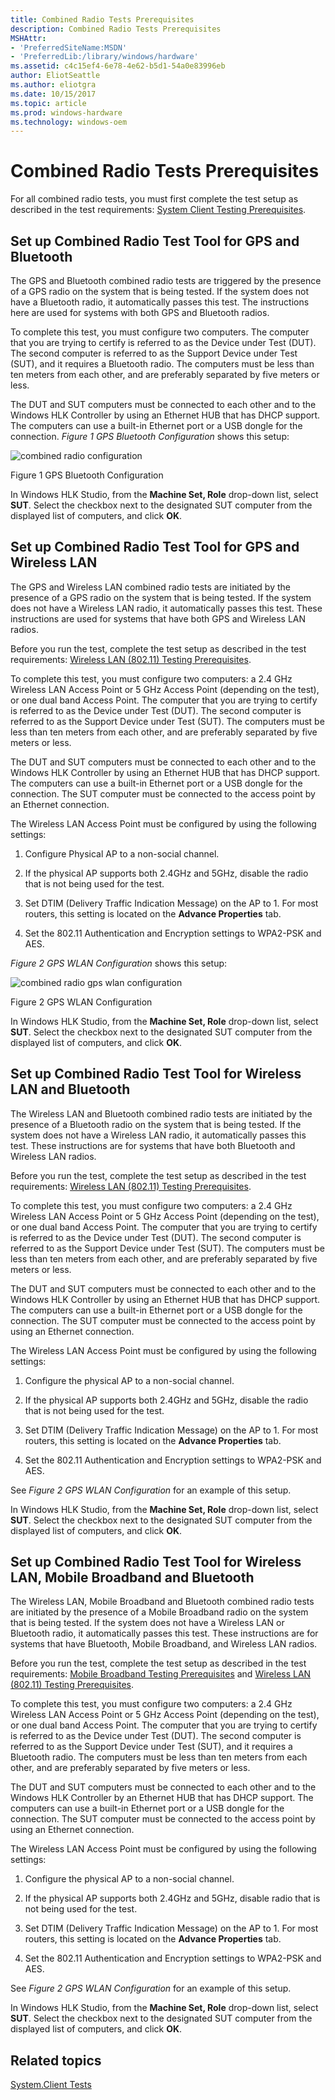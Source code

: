 ```yaml
---
title: Combined Radio Tests Prerequisites
description: Combined Radio Tests Prerequisites
MSHAttr:
- 'PreferredSiteName:MSDN'
- 'PreferredLib:/library/windows/hardware'
ms.assetid: c4c15ef4-6e78-4e62-b5d1-54a0e83996eb
author: EliotSeattle
ms.author: eliotgra
ms.date: 10/15/2017
ms.topic: article
ms.prod: windows-hardware
ms.technology: windows-oem
---
```


# Combined Radio Tests Prerequisites


For all combined radio tests, you must first complete the test setup as described in the test requirements: [System Client Testing Prerequisites](system-client-testing-prerequisites.md).

## <span id="crgpsblue"></span><span id="CRGPSBLUE"></span>Set up Combined Radio Test Tool for GPS and Bluetooth


The GPS and Bluetooth combined radio tests are triggered by the presence of a GPS radio on the system that is being tested. If the system does not have a Bluetooth radio, it automatically passes this test. The instructions here are used for systems with both GPS and Bluetooth radios.

To complete this test, you must configure two computers. The computer that you are trying to certify is referred to as the Device under Test (DUT). The second computer is referred to as the Support Device under Test (SUT), and it requires a Bluetooth radio. The computers must be less than ten meters from each other, and are preferably separated by five meters or less.

The DUT and SUT computers must be connected to each other and to the Windows HLK Controller by using an Ethernet HUB that has DHCP support. The computers can use a built-in Ethernet port or a USB dongle for the connection. *Figure 1 GPS Bluetooth Configuration* shows this setup:

![combined radio configuration](images/hck-winb-fig1-combinedradioconfig-gps-bluetooth.jpg)

Figure 1 GPS Bluetooth Configuration

In Windows HLK Studio, from the **Machine Set, Role** drop-down list, select **SUT**. Select the checkbox next to the designated SUT computer from the displayed list of computers, and click **OK**.

## <span id="crgpswlan"></span><span id="CRGPSWLAN"></span>Set up Combined Radio Test Tool for GPS and Wireless LAN


The GPS and Wireless LAN combined radio tests are initiated by the presence of a GPS radio on the system that is being tested. If the system does not have a Wireless LAN radio, it automatically passes this test. These instructions are used for systems that have both GPS and Wireless LAN radios.

Before you run the test, complete the test setup as described in the test requirements: [Wireless LAN (802.11) Testing Prerequisites](wireless-lan--80211--testing-prerequisites.md).

To complete this test, you must configure two computers: a 2.4 GHz Wireless LAN Access Point or 5 GHz Access Point (depending on the test), or one dual band Access Point. The computer that you are trying to certify is referred to as the Device under Test (DUT). The second computer is referred to as the Support Device under Test (SUT). The computers must be less than ten meters from each other, and are preferably separated by five meters or less.

The DUT and SUT computers must be connected to each other and to the Windows HLK Controller by using an Ethernet HUB that has DHCP support. The computers can use a built-in Ethernet port or a USB dongle for the connection. The SUT computer must be connected to the access point by an Ethernet connection.

The Wireless LAN Access Point must be configured by using the following settings:

1.  Configure Physical AP to a non-social channel.

2.  If the physical AP supports both 2.4GHz and 5GHz, disable the radio that is not being used for the test.

3.  Set DTIM (Delivery Traffic Indication Message) on the AP to 1. For most routers, this setting is located on the **Advance Properties** tab.

4.  Set the 802.11 Authentication and Encryption settings to WPA2-PSK and AES.

*Figure 2 GPS WLAN Configuration* shows this setup:

![combined radio gps wlan configuration](images/hck-winb-fig2-combinedradioconfig-gps-wlan.jpg)

Figure 2 GPS WLAN Configuration

In Windows HLK Studio, from the **Machine Set, Role** drop-down list, select **SUT**. Select the checkbox next to the designated SUT computer from the displayed list of computers, and click **OK**.

## <span id="crwlanblue"></span><span id="CRWLANBLUE"></span>Set up Combined Radio Test Tool for Wireless LAN and Bluetooth


The Wireless LAN and Bluetooth combined radio tests are initiated by the presence of a Bluetooth radio on the system that is being tested. If the system does not have a Wireless LAN radio, it automatically passes this test. These instructions are for systems that have both Bluetooth and Wireless LAN radios.

Before you run the test, complete the test setup as described in the test requirements: [Wireless LAN (802.11) Testing Prerequisites](wireless-lan--80211--testing-prerequisites.md).

To complete this test, you must configure two computers: a 2.4 GHz Wireless LAN Access Point or 5 GHz Access Point (depending on the test), or one dual band Access Point. The computer that you are trying to certify is referred to as the Device under Test (DUT). The second computer is referred to as the Support Device under Test (SUT). The computers must be less than ten meters from each other, and are preferably separated by five meters or less.

The DUT and SUT computers must be connected to each other and to the Windows HLK Controller by using an Ethernet HUB that has DHCP support. The computers can use a built-in Ethernet port or a USB dongle for the connection. The SUT computer must be connected to the access point by using an Ethernet connection.

The Wireless LAN Access Point must be configured by using the following settings:

1.  Configure the physical AP to a non-social channel.

2.  If the physical AP supports both 2.4GHz and 5GHz, disable the radio that is not being used for the test.

3.  Set DTIM (Delivery Traffic Indication Message) on the AP to 1. For most routers, this setting is located on the **Advance Properties** tab.

4.  Set the 802.11 Authentication and Encryption settings to WPA2-PSK and AES.

See *Figure 2 GPS WLAN Configuration* for an example of this setup.

In Windows HLK Studio, from the **Machine Set, Role** drop-down list, select **SUT**. Select the checkbox next to the designated SUT computer from the displayed list of computers, and click **OK**.

## <span id="crall"></span><span id="CRALL"></span>Set up Combined Radio Test Tool for Wireless LAN, Mobile Broadband and Bluetooth


The Wireless LAN, Mobile Broadband and Bluetooth combined radio tests are initiated by the presence of a Mobile Broadband radio on the system that is being tested. If the system does not have a Wireless LAN or Bluetooth radio, it automatically passes this test. These instructions are for systems that have Bluetooth, Mobile Broadband, and Wireless LAN radios.

Before you run the test, complete the test setup as described in the test requirements: [Mobile Broadband Testing Prerequisites](mobile-broadband-testing-prerequisites.md) and [Wireless LAN (802.11) Testing Prerequisites](wireless-lan--80211--testing-prerequisites.md).

To complete this test, you must configure two computers: a 2.4 GHz Wireless LAN Access Point or 5 GHz Access Point (depending on the test), or one dual band Access Point. The computer that you are trying to certify is referred to as the Device under Test (DUT). The second computer is referred to as the Support Device under Test (SUT), and it requires a Bluetooth radio. The computers must be less than ten meters from each other, and are preferably separated by five meters or less.

The DUT and SUT computers must be connected to each other and to the Windows HLK Controller by an Ethernet HUB that has DHCP support. The computers can use a built-in Ethernet port or a USB dongle for the connection. The SUT computer must be connected to the access point by using an Ethernet connection.

The Wireless LAN Access Point must be configured by using the following settings:

1.  Configure the physical AP to a non-social channel.

2.  If the physical AP supports both 2.4GHz and 5GHz, disable radio that is not being used for the test.

3.  Set DTIM (Delivery Traffic Indication Message) on the AP to 1. For most routers, this setting is located on the **Advance Properties** tab.

4.  Set the 802.11 Authentication and Encryption settings to WPA2-PSK and AES.

See *Figure 2 GPS WLAN Configuration* for an example of this setup.

In Windows HLK Studio, from the **Machine Set, Role** drop-down list, select **SUT**. Select the checkbox next to the designated SUT computer from the displayed list of computers, and click **OK**.

## <span id="related_topics"></span>Related topics


[System.Client Tests](system-client-tests.md)

 

 








